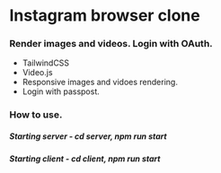 # Instagram browser clone
### Render images and videos. Login with OAuth.
- TailwindCSS
- Video.js
- Responsive images and vidoes rendering. 
- Login with passpost.

### How to use.
##### Starting server - cd server, npm run start
##### Starting client - cd client, npm run start
